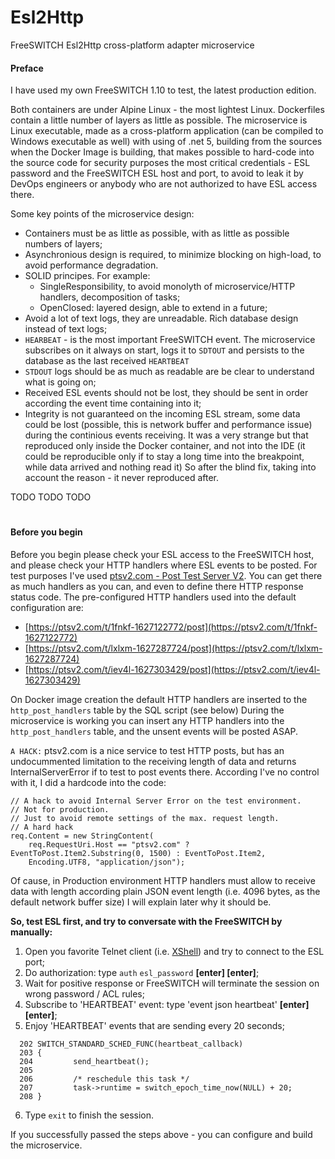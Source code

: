# Esl2Http
FreeSWITCH Esl2Http cross-platform adapter microservice

#### Preface

<div align=
First of all I would like to thank ImpacTech for the interesting task to design and to develop the software with using of a modern technologies in a field of VoIP. Hope it could be started well according I've tested to deploy it into a different environments (ARM Linux x32 host under Raspberry Pi, Docker Desktop on Windows x64 with Windows Subsystem for Linux)

I have used my own FreeSWITCH 1.10 to test, the latest production edition.

Both containers are under Alpine Linux - the most lightest Linux. Dockerfiles contain a little number of layers as little as possible. The microservice is Linux executable, made as a cross-platform application (can be compiled to Windows executable as well) with using of .net 5, building from the sources when the Docker Image is building, that makes possible to hard-code into the source code for security purposes the most critical credentials - ESL password and the FreeSWITCH ESL host and port, to avoid to leak it by DevOps engineers or anybody who are not authorized to have ESL access there.

Some key points of the microservice design:

 - Containers must be as little as possible, with as little as possible numbers of layers;
 - Asynchronious design is required, to minimize blocking on high-load, to avoid performance degradation.
 - SOLID principes. For example:
   - SingleResponsibility, to avoid monolyth of microservice/HTTP handlers, decomposition of tasks;
   - OpenClosed: layered design, able to extend in a future;
 - Avoid a lot of text logs, they are unreadable. Rich database design instead of text logs;
 - `HEARBEAT` - is the most important FreeSWITCH event. The microservice subscribes on it always on start, logs it to `SDTOUT` and persists to the database as the last received `HEARTBEAT`
 - `STDOUT` logs should be as much as readable are be clear to understand what is going on;
 - Received ESL events should not be lost, they should be sent in order according the event time containing into it;
 - Integrity is not guaranteed on the incoming ESL stream, some data could be lost (possible, this is network buffer and performance issue) during the continious events receiving. It was a very strange but that reproduced only inside the Docker container, and not into the IDE (it could be reproducible only if to stay a long time into the breakpoint, while data arrived and nothing read it) So after the blind fix, taking into account the reason - it never reproduced after.

TODO TODO TODO
#
#### Before you begin

Before you begin please check your ESL access to the FreeSWITCH host, and please check your HTTP handlers where ESL events to be posted. For test purposes I've used [ptsv2.com - Post Test Server V2](https://ptsv2.com/). You can get there as much handlers as you can, and even to define there HTTP response status code. The pre-configured HTTP handlers used into the default configuration are:

- [https://ptsv2.com/t/1fnkf-1627122772/post](https://ptsv2.com/t/1fnkf-1627122772)
- [https://ptsv2.com/t/lxlxm-1627287724/post](https://ptsv2.com/t/lxlxm-1627287724)
- [https://ptsv2.com/t/iev4l-1627303429/post](https://ptsv2.com/t/iev4l-1627303429)

On Docker image creation the default HTTP handlers are inserted to the `http_post_handlers` table by the SQL script (see below)
During the microservice is working you can insert any HTTP handlers into the `http_post_handlers` table, and the unsent events will be posted ASAP.

`A HACK:` ptsv2.com is a nice service to test HTTP posts, but has an undocummented limitation to the receiving length of data and returns InternalServerError if to test to post events there. According I've no control with it, I did a hardcode into the code:

```
// A hack to avoid Internal Server Error on the test environment.
// Not for production.
// Just to avoid remote settings of the max. request length.
// A hard hack
req.Content = new StringContent(
    req.RequestUri.Host == "ptsv2.com" ? EventToPost.Item2.Substring(0, 1500) : EventToPost.Item2,
    Encoding.UTF8, "application/json");
```
Of cause, in Production environment HTTP handlers must allow to receive data with length according plain JSON event length (i.e. 4096 bytes, as the default network buffer size)
I will explain later why it should be.

**So, test ESL first, and try to conversate with the FreeSWITCH by manually:**

1. Open you favorite Telnet client (i.e. [XShell](https://www.netsarang.com/en/free-for-home-school/)) and try to connect to the ESL port;
2. Do authorization: type `auth` `esl_password` **[enter] [enter]**;
3. Wait for positive response or FreeSWITCH will terminate the session on wrong password / ACL rules;
4. Subscribe to 'HEARTBEAT' event: type 'event json heartbeat' **[enter] [enter]**;
5. Enjoy 'HEARTBEAT' events that are sending every 20 seconds;
```
  202 SWITCH_STANDARD_SCHED_FUNC(heartbeat_callback)
  203 {
  204         send_heartbeat();
  205 
  206         /* reschedule this task */
  207         task->runtime = switch_epoch_time_now(NULL) + 20;
  208 }
```
6. Type `exit` to finish the session.

If you successfully passed the steps above - you can configure and build the microservice.

